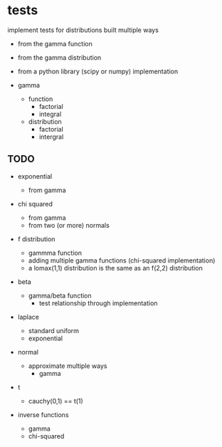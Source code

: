 # tests

implement tests for distributions built multiple ways
- from the gamma function
- from the gamma distribution
- from a python library (scipy or numpy) implementation



- gamma
    - function
        - factorial
        - integral
    - distribution  
        - factorial
        - intergral


## TODO

- exponential
    - from gamma
    
- chi squared 
    - from gamma
    - from two (or more) normals

- f distribution
    - gammma function
    - adding multiple gamma functions (chi-squared implementation)
    - a lomax(1,1) distribution is the same as an f(2,2) distribution

- beta
    - gamma/beta function
        - test relationship through implementation

- laplace
    - standard uniform
    - exponential

- normal
    - approximate multiple ways
        - gamma

- t
    - cauchy(0,1) == t(1)

- inverse functions
    - gamma
    - chi-squared
